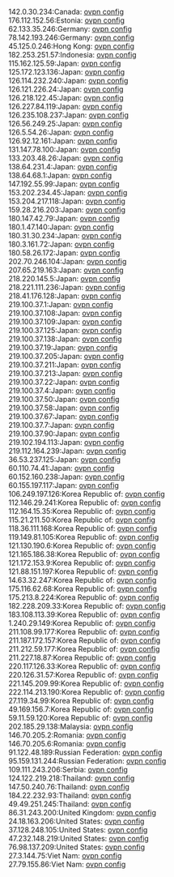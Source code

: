 142.0.30.234:Canada: [ovpn config](vpn/142_0_30_234.ovpn)  
176.112.152.56:Estonia: [ovpn config](vpn/176_112_152_56.ovpn)  
62.133.35.246:Germany: [ovpn config](vpn/62_133_35_246.ovpn)  
78.142.193.246:Germany: [ovpn config](vpn/78_142_193_246.ovpn)  
45.125.0.246:Hong Kong: [ovpn config](vpn/45_125_0_246.ovpn)  
182.253.251.57:Indonesia: [ovpn config](vpn/182_253_251_57.ovpn)  
115.162.125.59:Japan: [ovpn config](vpn/115_162_125_59.ovpn)  
125.172.123.136:Japan: [ovpn config](vpn/125_172_123_136.ovpn)  
126.114.232.240:Japan: [ovpn config](vpn/126_114_232_240.ovpn)  
126.121.226.24:Japan: [ovpn config](vpn/126_121_226_24.ovpn)  
126.218.122.45:Japan: [ovpn config](vpn/126_218_122_45.ovpn)  
126.227.84.119:Japan: [ovpn config](vpn/126_227_84_119.ovpn)  
126.235.108.237:Japan: [ovpn config](vpn/126_235_108_237.ovpn)  
126.56.249.25:Japan: [ovpn config](vpn/126_56_249_25.ovpn)  
126.5.54.26:Japan: [ovpn config](vpn/126_5_54_26.ovpn)  
126.92.12.161:Japan: [ovpn config](vpn/126_92_12_161.ovpn)  
131.147.78.100:Japan: [ovpn config](vpn/131_147_78_100.ovpn)  
133.203.48.26:Japan: [ovpn config](vpn/133_203_48_26.ovpn)  
138.64.231.4:Japan: [ovpn config](vpn/138_64_231_4.ovpn)  
138.64.68.1:Japan: [ovpn config](vpn/138_64_68_1.ovpn)  
147.192.55.99:Japan: [ovpn config](vpn/147_192_55_99.ovpn)  
153.202.234.45:Japan: [ovpn config](vpn/153_202_234_45.ovpn)  
153.204.217.118:Japan: [ovpn config](vpn/153_204_217_118.ovpn)  
159.28.216.203:Japan: [ovpn config](vpn/159_28_216_203.ovpn)  
180.147.42.79:Japan: [ovpn config](vpn/180_147_42_79.ovpn)  
180.1.47.140:Japan: [ovpn config](vpn/180_1_47_140.ovpn)  
180.31.30.234:Japan: [ovpn config](vpn/180_31_30_234.ovpn)  
180.3.161.72:Japan: [ovpn config](vpn/180_3_161_72.ovpn)  
180.58.26.172:Japan: [ovpn config](vpn/180_58_26_172.ovpn)  
202.70.246.104:Japan: [ovpn config](vpn/202_70_246_104.ovpn)  
207.65.219.163:Japan: [ovpn config](vpn/207_65_219_163.ovpn)  
218.220.145.5:Japan: [ovpn config](vpn/218_220_145_5.ovpn)  
218.221.111.236:Japan: [ovpn config](vpn/218_221_111_236.ovpn)  
218.41.176.128:Japan: [ovpn config](vpn/218_41_176_128.ovpn)  
219.100.37.1:Japan: [ovpn config](vpn/219_100_37_1.ovpn)  
219.100.37.108:Japan: [ovpn config](vpn/219_100_37_108.ovpn)  
219.100.37.109:Japan: [ovpn config](vpn/219_100_37_109.ovpn)  
219.100.37.125:Japan: [ovpn config](vpn/219_100_37_125.ovpn)  
219.100.37.138:Japan: [ovpn config](vpn/219_100_37_138.ovpn)  
219.100.37.19:Japan: [ovpn config](vpn/219_100_37_19.ovpn)  
219.100.37.205:Japan: [ovpn config](vpn/219_100_37_205.ovpn)  
219.100.37.211:Japan: [ovpn config](vpn/219_100_37_211.ovpn)  
219.100.37.213:Japan: [ovpn config](vpn/219_100_37_213.ovpn)  
219.100.37.22:Japan: [ovpn config](vpn/219_100_37_22.ovpn)  
219.100.37.4:Japan: [ovpn config](vpn/219_100_37_4.ovpn)  
219.100.37.50:Japan: [ovpn config](vpn/219_100_37_50.ovpn)  
219.100.37.58:Japan: [ovpn config](vpn/219_100_37_58.ovpn)  
219.100.37.67:Japan: [ovpn config](vpn/219_100_37_67.ovpn)  
219.100.37.7:Japan: [ovpn config](vpn/219_100_37_7.ovpn)  
219.100.37.90:Japan: [ovpn config](vpn/219_100_37_90.ovpn)  
219.102.194.113:Japan: [ovpn config](vpn/219_102_194_113.ovpn)  
219.112.164.239:Japan: [ovpn config](vpn/219_112_164_239.ovpn)  
36.53.237.125:Japan: [ovpn config](vpn/36_53_237_125.ovpn)  
60.110.74.41:Japan: [ovpn config](vpn/60_110_74_41.ovpn)  
60.152.160.238:Japan: [ovpn config](vpn/60_152_160_238.ovpn)  
60.155.197.117:Japan: [ovpn config](vpn/60_155_197_117.ovpn)  
106.249.197.126:Korea Republic of: [ovpn config](vpn/106_249_197_126.ovpn)  
112.146.29.241:Korea Republic of: [ovpn config](vpn/112_146_29_241.ovpn)  
112.164.15.35:Korea Republic of: [ovpn config](vpn/112_164_15_35.ovpn)  
115.21.211.50:Korea Republic of: [ovpn config](vpn/115_21_211_50.ovpn)  
118.36.111.168:Korea Republic of: [ovpn config](vpn/118_36_111_168.ovpn)  
119.149.81.105:Korea Republic of: [ovpn config](vpn/119_149_81_105.ovpn)  
121.130.190.6:Korea Republic of: [ovpn config](vpn/121_130_190_6.ovpn)  
121.165.186.38:Korea Republic of: [ovpn config](vpn/121_165_186_38.ovpn)  
121.172.153.9:Korea Republic of: [ovpn config](vpn/121_172_153_9.ovpn)  
121.88.151.197:Korea Republic of: [ovpn config](vpn/121_88_151_197.ovpn)  
14.63.32.247:Korea Republic of: [ovpn config](vpn/14_63_32_247.ovpn)  
175.116.62.68:Korea Republic of: [ovpn config](vpn/175_116_62_68.ovpn)  
175.213.8.224:Korea Republic of: [ovpn config](vpn/175_213_8_224.ovpn)  
182.228.209.33:Korea Republic of: [ovpn config](vpn/182_228_209_33.ovpn)  
183.108.113.39:Korea Republic of: [ovpn config](vpn/183_108_113_39.ovpn)  
1.240.29.149:Korea Republic of: [ovpn config](vpn/1_240_29_149.ovpn)  
211.108.99.177:Korea Republic of: [ovpn config](vpn/211_108_99_177.ovpn)  
211.187.172.157:Korea Republic of: [ovpn config](vpn/211_187_172_157.ovpn)  
211.212.59.177:Korea Republic of: [ovpn config](vpn/211_212_59_177.ovpn)  
211.227.18.87:Korea Republic of: [ovpn config](vpn/211_227_18_87.ovpn)  
220.117.126.33:Korea Republic of: [ovpn config](vpn/220_117_126_33.ovpn)  
220.126.31.57:Korea Republic of: [ovpn config](vpn/220_126_31_57.ovpn)  
221.145.209.99:Korea Republic of: [ovpn config](vpn/221_145_209_99.ovpn)  
222.114.213.190:Korea Republic of: [ovpn config](vpn/222_114_213_190.ovpn)  
27.119.34.99:Korea Republic of: [ovpn config](vpn/27_119_34_99.ovpn)  
49.169.156.7:Korea Republic of: [ovpn config](vpn/49_169_156_7.ovpn)  
59.11.59.120:Korea Republic of: [ovpn config](vpn/59_11_59_120.ovpn)  
202.185.29.138:Malaysia: [ovpn config](vpn/202_185_29_138.ovpn)  
146.70.205.2:Romania: [ovpn config](vpn/146_70_205_2.ovpn)  
146.70.205.6:Romania: [ovpn config](vpn/146_70_205_6.ovpn)  
91.122.48.189:Russian Federation: [ovpn config](vpn/91_122_48_189.ovpn)  
95.159.131.244:Russian Federation: [ovpn config](vpn/95_159_131_244.ovpn)  
109.111.243.206:Serbia: [ovpn config](vpn/109_111_243_206.ovpn)  
124.122.219.218:Thailand: [ovpn config](vpn/124_122_219_218.ovpn)  
147.50.240.76:Thailand: [ovpn config](vpn/147_50_240_76.ovpn)  
184.22.232.93:Thailand: [ovpn config](vpn/184_22_232_93.ovpn)  
49.49.251.245:Thailand: [ovpn config](vpn/49_49_251_245.ovpn)  
86.31.243.200:United Kingdom: [ovpn config](vpn/86_31_243_200.ovpn)  
24.18.163.206:United States: [ovpn config](vpn/24_18_163_206.ovpn)  
37.128.248.105:United States: [ovpn config](vpn/37_128_248_105.ovpn)  
47.232.148.219:United States: [ovpn config](vpn/47_232_148_219.ovpn)  
76.98.137.209:United States: [ovpn config](vpn/76_98_137_209.ovpn)  
27.3.144.75:Viet Nam: [ovpn config](vpn/27_3_144_75.ovpn)  
27.79.155.86:Viet Nam: [ovpn config](vpn/27_79_155_86.ovpn)  
